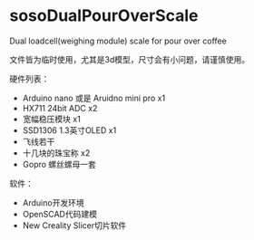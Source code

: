 # sosoDualPourOverScale
Dual loadcell(weighing module) scale for pour over coffee

文件皆为临时使用，尤其是3d模型，尺寸会有小问题，请谨慎使用。

硬件列表：
* Arduino nano 或是 Aruidno mini pro x1
* HX711 24bit ADC x2
* 宽幅稳压模块 x1
* SSD1306 1.3英寸OLED x1
* 飞线若干
* 十几块的珠宝称 x2
* Gopro 螺丝螺母一套

软件：
* Arduino开发环境
* OpenSCAD代码建模
* New Creality Slicer切片软件
